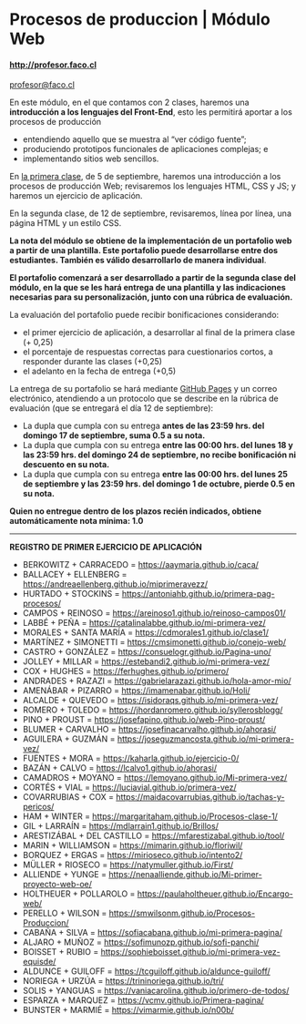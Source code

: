 # Procesos de produccion | Módulo Web

#### http://profesor.faco.cl

profesor@faco.cl

En este módulo, en el que contamos con 2 clases, haremos una **introducción a los lenguajes del Front-End**, esto les permitirá aportar a los procesos de producción

- entendiendo aquello que se muestra al “ver código fuente”;
- produciendo prototipos funcionales de aplicaciones complejas; e
- implementando sitios web sencillos.

En [la primera clase](https://profesorfaco.github.io/procesos-de-produccion/), de 5 de septiembre, haremos una introducción a los procesos de producción Web; revisaremos los lenguajes HTML, CSS y JS; y haremos un ejercicio de aplicación.

En la segunda clase, de 12 de septiembre, revisaremos, línea por línea, una página HTML y un estilo CSS. 

**La nota del módulo se obtiene de la implementación de un portafolio web a partir de una plantilla. Este portafolio puede desarrollarse entre dos estudiantes. También es válido desarrollarlo de manera individual**. 

**El portafolio comenzará a ser desarrollado a partir de la segunda clase del módulo, en la que se les hará entrega de una plantilla y las indicaciones necesarias para su personalización, junto con una rúbrica de evaluación.**

La evaluación del portafolio puede recibir bonificaciones considerando: 
- el primer ejercicio de aplicación, a desarrollar al final de la primera clase (+ 0,25)
- el porcentaje de respuestas correctas para cuestionarios cortos, a responder durante las clases (+0,25)
- el adelanto en la fecha de entrega (+0,5) 

La entrega de su portafolio se hará mediante [GitHub Pages](https://pages.github.com/) y un correo electrónico, atendiendo a un protocolo que se describe en la rúbrica de evaluación (que se entregará el día 12 de septiembre):
- La dupla que cumpla con su entrega **antes de las 23:59 hrs. del domingo 17 de septiembre, suma 0.5 a su nota.**
- La dupla que cumpla con su entrega **entre las 00:00 hrs. del lunes 18 y las 23:59 hrs. del domingo 24 de septiembre, no recibe bonificación ni descuento en su nota.**
- La dupla que cumpla con su entrega **entre las 00:00 hrs. del lunes 25 de septiembre y las 23:59 hrs. del domingo 1 de octubre, pierde 0.5 en su nota.**

**Quien no entregue dentro de los plazos recién indicados, obtiene automáticamente nota mínima: 1.0**

--------

**REGISTRO DE PRIMER EJERCICIO DE APLICACIÓN**

- BERKOWITZ + CARRACEDO = https://aaymaria.github.io/caca/
- BALLACEY + ELLENBERG = https://andreaellenberg.github.io/miprimeravezz/
- HURTADO + STOCKINS = https://antoniahb.github.io/primera-pag-procesos/
- CAMPOS + REINOSO = https://areinoso1.github.io/reinoso-campos01/
- LABBÉ + PEÑA = https://catalinalabbe.github.io/mi-primera-vez/
- MORALES + SANTA MARÍA = https://cdmorales1.github.io/clase1/
- MARTÍNEZ + SIMONETTI = https://cmsimonetti.github.io/conejo-web/
- CASTRO + GONZÁLEZ = https://consuelogr.github.io/Pagina-uno/
- JOLLEY + MILLAR = https://estebandi2.github.io/mi-primera-vez/
- COX + HUGHES = https://ferhughes.github.io/primero/
- ANDRADES + RAZAZI = https://gabrielarazazi.github.io/hola-amor-mio/
- AMENÁBAR + PIZARRO = https://imamenabar.github.io/Holi/
- ALCALDE + QUEVEDO = https://isidoraqs.github.io/mi-primera-vez/
- ROMERO + TOLEDO = https://jhordanromero.github.io/syllerosblogg/
- PINO + PROUST = https://josefapino.github.io/web-Pino-proust/
- BLUMER + CARVALHO = https://josefinacarvalho.github.io/ahorasi/
- AGUILERA + GUZMÁN = https://joseguzmancosta.github.io/mi-primera-vez/
- FUENTES + MORA = https://kaharla.github.io/ejercicio-0/
- BAZÁN + CALVO = https://lcalvo1.github.io/ahorasi/
- CAMADROS + MOYANO = https://lemoyano.github.io/Mi-primera-vez/
- CORTÉS + VIAL = https://luciavial.github.io/primera-vez/
- COVARRUBIAS + COX = https://maidacovarrubias.github.io/tachas-y-pericos/
- HAM + WINTER = https://margaritaham.github.io/Procesos-clase-1/
- GIL + LARRAÍN = https://mdlarrain1.github.io/Brillos/
- ARESTIZÁBAL + DEL CASTILLO = https://mfarestizabal.github.io/tool/
- MARIN + WILLIAMSON = https://mimarin.github.io/floriwil/
- BORQUEZ + ERGAS = https://mirioseco.github.io/intento2/
- MÜLLER + RIOSECO = https://natymuller.github.io/First/
- ALLIENDE + YUNGE = https://nenaalliende.github.io/Mi-primer-proyecto-web-oe/
- HOLTHEUER + POLLAROLO = https://paulaholtheuer.github.io/Encargo-web/
- PERELLO + WILSON = https://smwilsonm.github.io/Procesos-Produccion/
- CABAÑA + SILVA = https://sofiacabana.github.io/mi-primera-pagina/
- ALJARO + MUÑOZ = https://sofimunozp.github.io/sofi-panchi/
- BOISSET + RUBIO = https://sophieboisset.github.io/mi-primera-vez-equisde/
- ALDUNCE + GUILOFF = https://tcguiloff.github.io/aldunce-guiloff/
- NORIEGA + URZÚA = https://trininoriega.github.io/tri/
- SOLIS + YANGUAS = https://vaniacarolina.github.io/primero-de-todos/
- ESPARZA + MARQUEZ = https://vcmv.github.io/Primera-pagina/
- BUNSTER + MARMIÉ = https://vimarmie.github.io/n00b/
